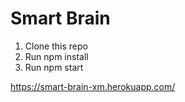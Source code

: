 # Smart Brain
1. Clone this repo
2. Run npm install
3. Run npm start

https://smart-brain-xm.herokuapp.com/
